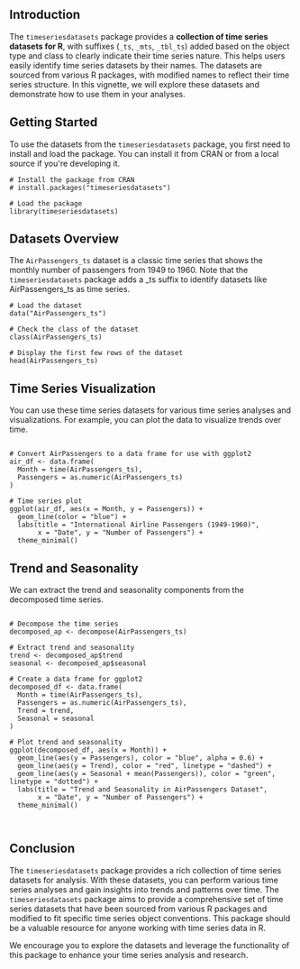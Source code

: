## Introduction

The `timeseriesdatasets` package provides a **collection of time series datasets for R**, with suffixes (`_ts`, `_mts`, `_tbl_ts`) added based on the object type and class to clearly indicate their time series nature. This helps users easily identify time series datasets by their names. The datasets are sourced from various R packages, with modified names to reflect their time series structure. In this vignette, we will explore these datasets and demonstrate how to use them in your analyses.


## Getting Started

To use the datasets from the `timeseriesdatasets` package, you first need to install and load the package. You can install it from CRAN or from a local source if you're developing it.

```{r}
# Install the package from CRAN
# install.packages("timeseriesdatasets")

# Load the package
library(timeseriesdatasets)

```


## Datasets Overview

The `AirPassengers_ts` dataset is a classic time series that shows the monthly number of passengers from 1949 to 1960.
Note that the `timeseriesdatasets` package adds a _ts suffix to identify datasets like AirPassengers_ts as time series. 

```{r AirPassengers}
# Load the dataset
data("AirPassengers_ts")

# Check the class of the dataset
class(AirPassengers_ts)

# Display the first few rows of the dataset
head(AirPassengers_ts)

```


## Time Series Visualization

You can use these time series datasets for various time series analyses and visualizations. For example, you can plot the data to visualize trends over time.

```{r ggplot2}

# Convert AirPassengers to a data frame for use with ggplot2
air_df <- data.frame(
  Month = time(AirPassengers_ts),
  Passengers = as.numeric(AirPassengers_ts)
)

# Time series plot
ggplot(air_df, aes(x = Month, y = Passengers)) +
  geom_line(color = "blue") +
  labs(title = "International Airline Passengers (1949-1960)",
       x = "Date", y = "Number of Passengers") +
  theme_minimal()
```


## Trend and Seasonality

We can extract the trend and seasonality components from the decomposed time series.

```{r trend_airpassengers}

# Decompose the time series
decomposed_ap <- decompose(AirPassengers_ts)

# Extract trend and seasonality
trend <- decomposed_ap$trend
seasonal <- decomposed_ap$seasonal

# Create a data frame for ggplot2
decomposed_df <- data.frame(
  Month = time(AirPassengers_ts),
  Passengers = as.numeric(AirPassengers_ts),
  Trend = trend,
  Seasonal = seasonal
)

# Plot trend and seasonality
ggplot(decomposed_df, aes(x = Month)) +
  geom_line(aes(y = Passengers), color = "blue", alpha = 0.6) +
  geom_line(aes(y = Trend), color = "red", linetype = "dashed") +
  geom_line(aes(y = Seasonal + mean(Passengers)), color = "green", linetype = "dotted") +
  labs(title = "Trend and Seasonality in AirPassengers Dataset",
       x = "Date", y = "Number of Passengers") +
  theme_minimal()



```



## Conclusion

The `timeseriesdatasets` package provides a rich collection of time series datasets for analysis. With these datasets, you can perform various time series analyses and gain insights into trends and patterns over time. The `timeseriesdatasets` package aims to provide a comprehensive set of time series datasets that have been sourced from various R packages and modified to fit specific time series object conventions. This package should be a valuable resource for anyone working with time series data in R.

We encourage you to explore the datasets and leverage the functionality of this package to enhance your time series analysis and research. 
